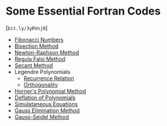 # Some Essential Fortran Codes
[`bit.ly/3yRVnj8`]
- [Fibonacci Numbers](./fibonacci.f)
- [Bisection Method](./bisection.f)
- [Newton-Raphson Method](./newton_raphson.f)
- [Regula Falsi Method](./regula_falsi.f)
- [Secant Method](./secant.f)
- Legendre Polynomials
  - [Recurrence Relation](./legendre.f)
  - [Orthogonality](./legendre_ort.f)
- [Horner's Polynomial Method](./horner.f)
- [Deflation of Polynomials](./deflation.f)
- [Simulataneous Equations](./simul.f)
- [Gauss Elimination Method](./gelm.f)
- [Gauss-Seidel Method](./gseidel.f)
